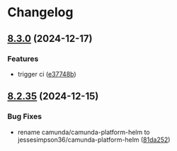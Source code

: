 # Changelog

## [8.3.0](https://github.com/jessesimpson36/camunda-platform-helm/compare/camunda-platform-8.2-v8.2.35...camunda-platform-8.2-8.3.0) (2024-12-17)


### Features

* trigger ci ([e37748b](https://github.com/jessesimpson36/camunda-platform-helm/commit/e37748b39ec7be059ff782f42c877a1470933c93))

## [8.2.35](https://github.com/jessesimpson36/camunda-platform-helm/compare/camunda-platform-8.2-v8.2.34...camunda-platform-8.2-8.2.35) (2024-12-15)


### Bug Fixes

* rename camunda/camunda-platform-helm to jessesimpson36/camunda-platform-helm ([81da252](https://github.com/jessesimpson36/camunda-platform-helm/commit/81da2524f5b57c575ddc4075ab92149fbb2dd6f5))
